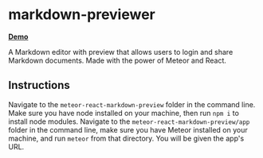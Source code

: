 # markdown-previewer

**[Demo](https://preview-markdown.herokuapp.com)**

A Markdown editor with preview that allows users to login and share Markdown documents. Made with the power of Meteor and React.

## Instructions

Navigate to the `meteor-react-markdown-preview` folder in the command line. Make sure you have node installed on your machine, then run `npm i` to install node modules. Navigate to the `meteor-react-markdown-preview/app` folder in the command line, make sure you have Meteor installed on your machine, and run `meteor` from that directory. You will be given the app's URL.